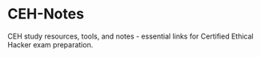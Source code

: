 # CEH-Notes
CEH study resources, tools, and notes - essential links for Certified Ethical Hacker exam preparation.
